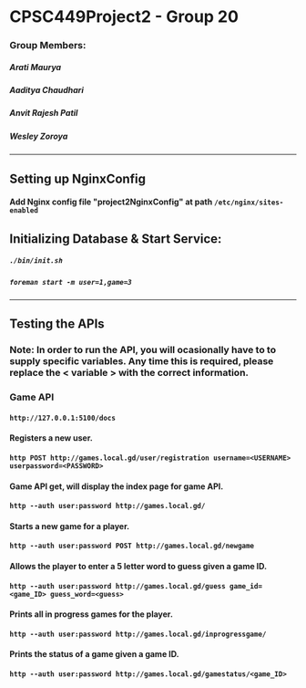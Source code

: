 # CPSC449Project2 - Group 20

### Group Members:
##### Arati Maurya
##### Aaditya Chaudhari
##### Anvit Rajesh Patil
##### Wesley Zoroya

---
## **Setting up NginxConfig**
#### Add Nginx config file "project2NginxConfig"  at path `/etc/nginx/sites-enabled`

## **Initializing Database & Start Service:**

##### `./bin/init.sh`
##### `foreman start -m user=1,game=3`

---

## **Testing the APIs**
### Note: In order to run the API, you will ocasionally have to to supply specific variables. Any time this is required, please replace the < variable > with the correct information.

### **Game API**
#### `http://127.0.0.1:5100/docs`

#### Registers a new user.
#### `http POST http://games.local.gd/user/registration username=<USERNAME> userpassword=<PASSWORD>`

#### Game API get, will display the index page for game API.
#### `http --auth user:password http://games.local.gd/` 

#### Starts a new game for a player.
#### `http --auth user:password POST http://games.local.gd/newgame`

#### Allows the player to enter a 5 letter word to guess given a game ID.
#### `http --auth user:password http://games.local.gd/guess game_id=<game_ID> guess_word=<guess>`

#### Prints all in progress games for the player.
#### `http --auth user:password http://games.local.gd/inprogressgame/`

#### Prints the status of a game given a game ID.
#### `http --auth user:password http://games.local.gd/gamestatus/<game_ID>`

 


